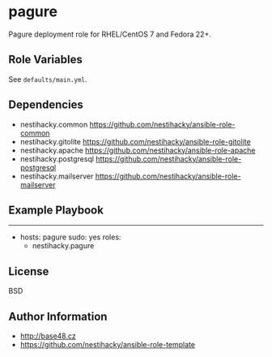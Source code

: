 pagure
======

Pagure deployment role for RHEL/CentOS 7 and Fedora 22+.

Role Variables
--------------

See `defaults/main.yml`.

Dependencies
------------

* nestihacky.common https://github.com/nestihacky/ansible-role-common
* nestihacky.gitolite https://github.com/nestihacky/ansible-role-gitolite
* nestihacky.apache https://github.com/nestihacky/ansible-role-apache
* nestihacky.postgresql https://github.com/nestihacky/ansible-role-postgresql
* nestihacky.mailserver https://github.com/nestihacky/ansible-role-mailserver

Example Playbook
----------------

   ---
   - hosts: pagure
     sudo: yes
       roles:
       - nestihacky.pagure

License
-------

BSD

Author Information
------------------

* http://base48.cz
* https://github.com/nestihacky/ansible-role-template
